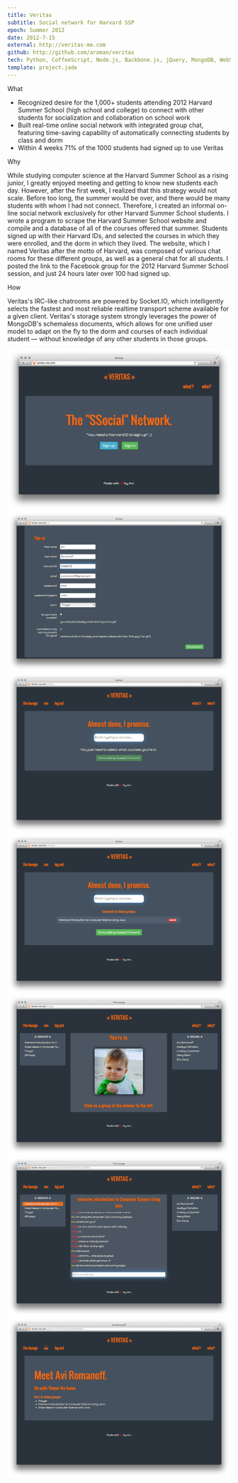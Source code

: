 ```yaml
---
title: Veritas
subtitle: Social network for Harvard SSP
epoch: Summer 2012
date: 2012-7-15
external: http://veritas-me.com
github: http://github.com/aroman/veritas
tech: Python, CoffeeScript, Node.js, Backbone.js, jQuery, MongoDB, WebSockets
template: project.jade
---
```


<div class="card">
  <div class="title">What</div>
  <ul>
    <li>Recognized desire for the 1,000+ students attending 2012 Harvard Summer School (high school 
and college) to connect with other students for socialization and collaboration on school work</li>
    <li>Built real-time online social network with integrated group chat, featuring time-saving 
capability of automatically connecting students by class and dorm</li>
    <li>Within 4 weeks 71% of the 1000 students had signed up to use Veritas</li>
  </ul>
</div>

<div class="card">
  <div class="title">Why</div>
  <p>While studying computer science at the Harvard Summer School as a rising junior, I greatly enjoyed meeting and getting to know new students each day. However, after the first week, I realized that this strategy would not scale. Before too long, the summer would be over, and there would be many students with whom I had not connect. Therefore, I created an informal on-line social network exclusively for other Harvard Summer School students. I wrote a program to scrape the Harvard Summer School website and compile and a database of all of the courses offered that summer. Students signed up with their Harvard IDs, and selected the courses in which they were enrolled, and the dorm in which they lived. The website, which I named Veritas after the motto of Harvard, was composed of various chat rooms for these different groups, as well as a general chat for all students. I posted the link to the Facebook group for the 2012 Harvard Summer School session, and just 24 hours later over 100 had signed up.</p>
</div>

<div class="card">
  <div class="title">How</div>
  <p>Veritas's IRC-like chatrooms are powered by Socket.IO, which intelligently selects the fastest and most reliable realtime transport scheme available for a given client. Veritas's storage system strongly leverages the power of MongoDB's schemaless documents, which allows for one unified user model to adapt on the fly to the dorm and courses of each individual student &mdash; without knowledge of any other students in those groups.</p>
</div>

<div class="screenshots">
  <a href="veritas-screenshot-1.png">
    <img src="veritas-screenshot-1.png" class="screenshot">
  </a>
  <a href="veritas-screenshot-2.png">
    <img src="veritas-screenshot-2.png" class="screenshot">
  </a>
  <a href="veritas-screenshot-3.png">
    <img src="veritas-screenshot-3.png" class="screenshot">
  </a>
  <a href="veritas-screenshot-4.png">
    <img src="veritas-screenshot-4.png" class="screenshot">
  </a>
  <a href="veritas-screenshot-5.png">
    <img src="veritas-screenshot-5.png" class="screenshot">
  </a>
  <a href="veritas-screenshot-6.png">
    <img src="veritas-screenshot-6.png" class="screenshot">
  </a>
  <a href="veritas-screenshot-7.png">
    <img src="veritas-screenshot-7.png" class="screenshot">
</a>
<div>